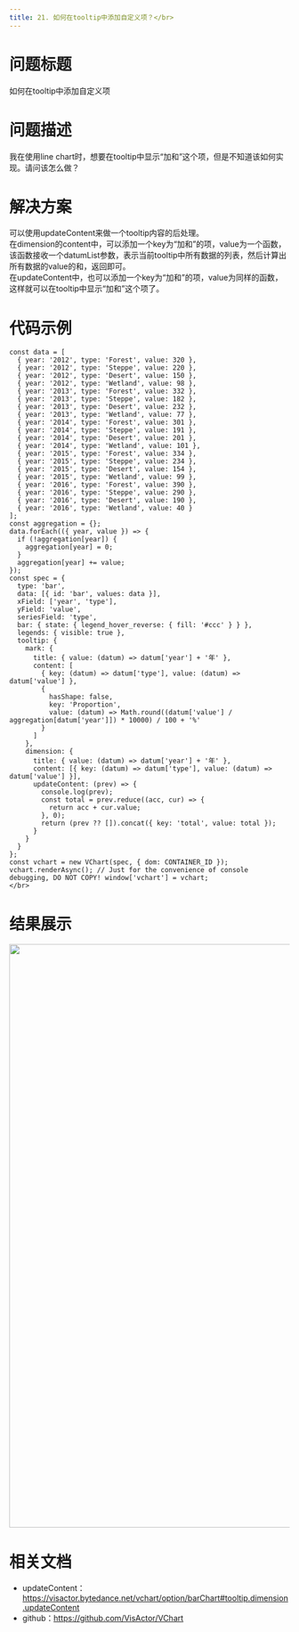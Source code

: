 ```yaml
---
title: 21. 如何在tooltip中添加自定义项？</br>
---
```



# **问题标题**

如何在tooltip中添加自定义项</br>
# **问题描述**

我在使用line chart时，想要在tooltip中显示“加和”这个项，但是不知道该如何实现。请问该怎么做？</br>
# **解决方案**

可以使用updateContent来做一个tooltip内容的后处理。</br>
在dimension的content中，可以添加一个key为“加和”的项，value为一个函数，该函数接收一个datumList参数，表示当前tooltip中所有数据的列表，然后计算出所有数据的value的和，返回即可。</br>
在updateContent中，也可以添加一个key为“加和”的项，value为同样的函数，这样就可以在tooltip中显示“加和”这个项了。</br>


# **代码示例**

```
const data = [
  { year: '2012', type: 'Forest', value: 320 },
  { year: '2012', type: 'Steppe', value: 220 },
  { year: '2012', type: 'Desert', value: 150 },
  { year: '2012', type: 'Wetland', value: 98 },
  { year: '2013', type: 'Forest', value: 332 },
  { year: '2013', type: 'Steppe', value: 182 },
  { year: '2013', type: 'Desert', value: 232 },
  { year: '2013', type: 'Wetland', value: 77 },
  { year: '2014', type: 'Forest', value: 301 },
  { year: '2014', type: 'Steppe', value: 191 },
  { year: '2014', type: 'Desert', value: 201 },
  { year: '2014', type: 'Wetland', value: 101 },
  { year: '2015', type: 'Forest', value: 334 },
  { year: '2015', type: 'Steppe', value: 234 },
  { year: '2015', type: 'Desert', value: 154 },
  { year: '2015', type: 'Wetland', value: 99 },
  { year: '2016', type: 'Forest', value: 390 },
  { year: '2016', type: 'Steppe', value: 290 },
  { year: '2016', type: 'Desert', value: 190 },
  { year: '2016', type: 'Wetland', value: 40 }
];
const aggregation = {};
data.forEach(({ year, value }) => {
  if (!aggregation[year]) {
    aggregation[year] = 0;
  }
  aggregation[year] += value;
});
const spec = {
  type: 'bar',
  data: [{ id: 'bar', values: data }],
  xField: ['year', 'type'],
  yField: 'value',
  seriesField: 'type',
  bar: { state: { legend_hover_reverse: { fill: '#ccc' } } },
  legends: { visible: true },
  tooltip: {
    mark: {
      title: { value: (datum) => datum['year'] + '年' },
      content: [
        { key: (datum) => datum['type'], value: (datum) => datum['value'] },
        {
          hasShape: false,
          key: 'Proportion',
          value: (datum) => Math.round((datum['value'] / aggregation[datum['year']]) * 10000) / 100 + '%'
        }
      ]
    },
    dimension: {
      title: { value: (datum) => datum['year'] + '年' },
      content: [{ key: (datum) => datum['type'], value: (datum) => datum['value'] }],
      updateContent: (prev) => {
        console.log(prev);
        const total = prev.reduce((acc, cur) => {
          return acc + cur.value;
        }, 0);
        return (prev ?? []).concat({ key: 'total', value: total });
      }
    }
  }
};
const vchart = new VChart(spec, { dom: CONTAINER_ID });
vchart.renderAsync(); // Just for the convenience of console debugging, DO NOT COPY! window['vchart'] = vchart;
</br>
```


# **结果展示**

<img src='https://cdn.jsdelivr.net/gh/xuanhun/articles/visactor/img/C0vRbB4Vio36lZxApVZcvxLunff.gif' alt='' width='1670' height='1048'>



# **相关文档**

*  updateContent：https://visactor.bytedance.net/vchart/option/barChart#tooltip.dimension.updateContent</br>
*  github：https://github.com/VisActor/VChart</br>
